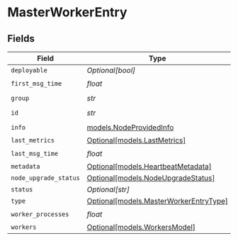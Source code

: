 # MasterWorkerEntry


## Fields

| Field                                                                        | Type                                                                         | Required                                                                     | Description                                                                  |
| ---------------------------------------------------------------------------- | ---------------------------------------------------------------------------- | ---------------------------------------------------------------------------- | ---------------------------------------------------------------------------- |
| `deployable`                                                                 | *Optional[bool]*                                                             | :heavy_minus_sign:                                                           | N/A                                                                          |
| `first_msg_time`                                                             | *float*                                                                      | :heavy_check_mark:                                                           | N/A                                                                          |
| `group`                                                                      | *str*                                                                        | :heavy_check_mark:                                                           | N/A                                                                          |
| `id`                                                                         | *str*                                                                        | :heavy_check_mark:                                                           | N/A                                                                          |
| `info`                                                                       | [models.NodeProvidedInfo](../models/nodeprovidedinfo.md)                     | :heavy_check_mark:                                                           | N/A                                                                          |
| `last_metrics`                                                               | [Optional[models.LastMetrics]](../models/lastmetrics.md)                     | :heavy_minus_sign:                                                           | N/A                                                                          |
| `last_msg_time`                                                              | *float*                                                                      | :heavy_check_mark:                                                           | N/A                                                                          |
| `metadata`                                                                   | [Optional[models.HeartbeatMetadata]](../models/heartbeatmetadata.md)         | :heavy_minus_sign:                                                           | N/A                                                                          |
| `node_upgrade_status`                                                        | [Optional[models.NodeUpgradeStatus]](../models/nodeupgradestatus.md)         | :heavy_minus_sign:                                                           | N/A                                                                          |
| `status`                                                                     | *Optional[str]*                                                              | :heavy_minus_sign:                                                           | N/A                                                                          |
| `type`                                                                       | [Optional[models.MasterWorkerEntryType]](../models/masterworkerentrytype.md) | :heavy_minus_sign:                                                           | N/A                                                                          |
| `worker_processes`                                                           | *float*                                                                      | :heavy_check_mark:                                                           | N/A                                                                          |
| `workers`                                                                    | [Optional[models.WorkersModel]](../models/workersmodel.md)                   | :heavy_minus_sign:                                                           | N/A                                                                          |